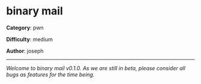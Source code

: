 binary mail
============

**Category**: pwn

**Difficulty**: medium

**Author**: joseph

---

_Welcome to binary mail v0.1.0. As we are still in beta, please consider all bugs as features for the time being._
